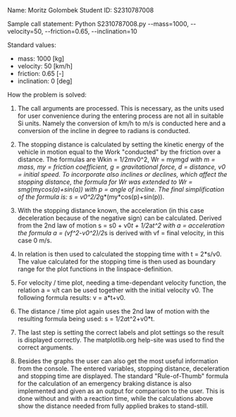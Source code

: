Name: Moritz Golombek
Student ID: S2310787008

Sample call statement: 
Python S2310787008.py --mass=1000, --velocity=50, --friction=0.65, --inclination=10

Standard values:
- mass:         1000 [kg]
- velocity:     50 [km/h]
- friction:     0.65 [-]
- inclination:  0 [deg]

How the problem is solved: 

1.  The call arguments are processed. This is necessary, as the units used for user convenience during the entering process are not all in suitable Si units.
    Namely the conversion of km/h to m/s is conducted here and a conversion of the incline in degree to radians is conducted. 

2.  The stopping distance is calculated by setting the kinetic energy of the vehicle in motion equal to the Work "conducted" by the friction over a distance.
    The formulas are Wkin = 1/2*m*v0^2, Wr = my*m*g*d with m = mass, my = friction coefficient, g = gravitational force, d = distance, v0 = initial speed.
    To incorporate also inclines or declines, which affect the stopping distance, the formula for Wr was extended to Wr = s*m*g*(my*cos(a)+sin(a)) with p = angle of incline.
    The final simplification of the formula is: s = v0^2/2*g*(my*cos(p)+sin(p)).

3.  With the stopping distance known, the acceleration (in this case deceleration because of the negative sign) can be calculated. 
    Derived from the 2nd law of motion s = s0 + v0*t + 1/2*a*t^2 with a = acceleration the formula a = (vf^2-v0^2)/2*s is derived with vf = final velocity, in this case 0 m/s.

4.  In relation is then used to calculated the stopping time with t = 2*s/v0. 
    The value calculated for the stopping time is then used as boundary range for the plot functions in the linspace-definition.

5.  For velocity / time plot, needing a time-dependant velocity function, the relation a = v/t can be used together with the initial velocity v0. 
    The following formula results: v = a*t+v0.

6.  The distance / time plot again uses the 2nd law of motion with the resulting formula being used: s = 1/2*a*t^2+v0*t.

7.  The last step is setting the correct labels and plot settings so the result is displayed correctly. The matplotlib.org help-site was used to find the correct arguments.

8.  Besides the graphs the user can also get the most useful information from the console. The entered variables, stopping distance, deceleration and stopping time are displayed.
    The standard "Rule-of-Thumb" formula for the calculation of an emergency braking distance is also implemented and given as an output for comparison to the user.
    This is done without and with a reaction time, while the calculations above show the distance needed from fully applied brakes to stand-still. 

